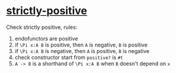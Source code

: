 [strictly-positive](https://dannypsnl.github.io/blog/2021/05/02/cs/strictly-positive-check/)
=================

Check strictly positive, rules:
1. endofunctors are positive
2. if `\Pi x:A B` is positive, then `A` is negative, `B` is positive
3. if `\Pi x:A B` is negative, then `A` is positive, `B` is negative
4. check constructor start from `positive?` is `#t`
5. `A -> B` is a shorthand of `\Pi x:A B` when `B` doesn't depend on `x`
